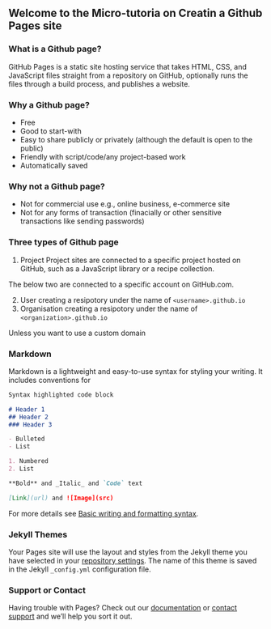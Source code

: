 ## Welcome to the Micro-tutoria on Creatin a Github Pages site


### What is a Github page?

GitHub Pages is a static site hosting service that takes HTML, CSS, and JavaScript files straight from a repository on GitHub, optionally runs the files through a build process, and publishes a website. 

### Why a Github page?

- Free
- Good to start-with
- Easy to share publicly or privately (although the default is open to the public)
- Friendly with script/code/any project-based work
- Automatically saved 


### Why not a Github page?

- Not for commercial use e.g., online business, e-commerce site
- Not for any forms of transaction (finacially or other sensitive transactions like sending passwords)


### Three types of Github page

1. Project
Project sites are connected to a specific project hosted on GitHub, such as a JavaScript library or a recipe collection.

The below two are connected to a specific account on GitHub.com.

2. User 
  creating a resipotory under the name of `<username>.github.io`
3. Organisation 
  creating a resipotory under the name of `<organization>.github.io`
  
  Unless you want to use a custom domain


### Markdown

Markdown is a lightweight and easy-to-use syntax for styling your writing. It includes conventions for

```markdown
Syntax highlighted code block

# Header 1
## Header 2
### Header 3

- Bulleted
- List

1. Numbered
2. List

**Bold** and _Italic_ and `Code` text

[Link](url) and ![Image](src)
```

For more details see [Basic writing and formatting syntax](https://docs.github.com/en/github/writing-on-github/getting-started-with-writing-and-formatting-on-github/basic-writing-and-formatting-syntax).

### Jekyll Themes

Your Pages site will use the layout and styles from the Jekyll theme you have selected in your [repository settings](https://github.com/EchungYang/Micro_tutorial/settings/pages). The name of this theme is saved in the Jekyll `_config.yml` configuration file.

### Support or Contact

Having trouble with Pages? Check out our [documentation](https://docs.github.com/categories/github-pages-basics/) or [contact support](https://support.github.com/contact) and we’ll help you sort it out.
